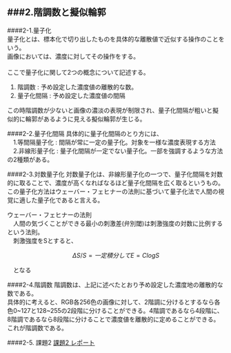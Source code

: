 ###2.階調数と擬似輪郭
---------------------------------------------------
####2-1.量子化  
量子化とは、標本化で切り出したものを具体的な離散値で近似する操作のことをいう。  
画像においては、濃度に対してその操作をする。  
<br>ここで量子化に関して2つの概念について記述する。

  1. 階調数 : 予め設定した濃度値の離散的な数。
  2. 量子化間隔 : 予め設定した濃度値の間隔
  
この時階調数が少ないと画像の濃淡の表現が制限され、量子化間隔が粗いと擬似的に輪郭があるように見える擬似輪郭が生じる。

####2-2.量子化間隔
具体的に量子化間隔のとり方には、  
　1.等間隔量子化 : 間隔が常に一定の量子化。対象を一様な濃度表現する方法  
　2.非線形量子化 : 量子化間隔が一定でない量子化。一部を強調するような方法  
の2種類がある。

####2-3.対数量子化
対数量子化は、非線形量子化の一つで、量子化間隔を対数的に取ることで、濃度が高くなればなるほど量子化間隔を広く取るというもの。
この量子化方法はウェーバー・フェヒナーの法則に基づいて量子化法で人間の視覚に適した量子化であると言える。

ウェーバー・フェヒナーの法則  
　人間の気づくことができる最小の刺激差(弁別閾)は刺激強度の対数に比例するという法則。  
　刺激強度をSとすると、
```math  
　　	ΔS/S  =  一定  
　　	積分して  
　　	E = ClogS  
```
　となる

####2-4.階調数
階調数は、上記に述べたとおり予め設定した濃度地の離散的な数である。  
具体的に考えると、RGB各256色の画像に対して、2階調に分けるとするなら各色0~127と128~255の2段階に分けることができる。4階調であるなら4段階に、8階調であるなら8段階に分けることで濃度値を離散的に定めることができる。これが階調数である。

####2-5. 課題2
[課題2 レポート](Report/report2.md)